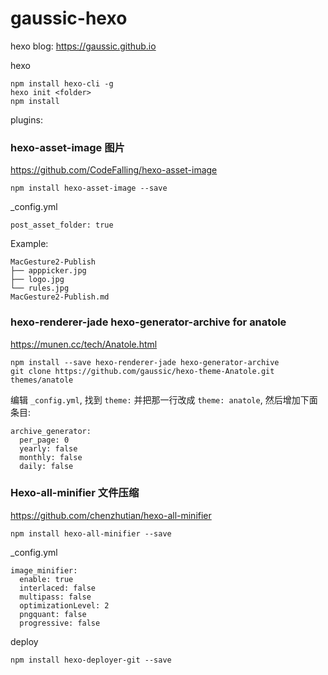 # gaussic-hexo
hexo blog: https://gaussic.github.io

hexo

```
npm install hexo-cli -g
hexo init <folder>
npm install
```

plugins:

### hexo-asset-image 图片

https://github.com/CodeFalling/hexo-asset-image

```
npm install hexo-asset-image --save
```

_config.yml

```
post_asset_folder: true
```

Example:

```
MacGesture2-Publish
├── apppicker.jpg
├── logo.jpg
└── rules.jpg
MacGesture2-Publish.md
```

### hexo-renderer-jade hexo-generator-archive for anatole

https://munen.cc/tech/Anatole.html

```
npm install --save hexo-renderer-jade hexo-generator-archive
git clone https://github.com/gaussic/hexo-theme-Anatole.git themes/anatole
```

编辑 `_config.yml`, 找到 `theme:` 并把那一行改成 `theme: anatole`, 然后增加下面条目:

```
archive_generator:
  per_page: 0
  yearly: false
  monthly: false
  daily: false
```

### Hexo-all-minifier  文件压缩

https://github.com/chenzhutian/hexo-all-minifier

```
npm install hexo-all-minifier --save
```

_config.yml

```
image_minifier:
  enable: true
  interlaced: false
  multipass: false
  optimizationLevel: 2
  pngquant: false
  progressive: false
```

deploy

```
npm install hexo-deployer-git --save
```